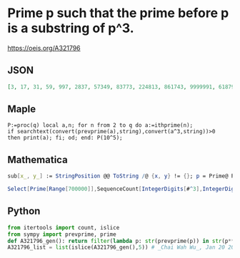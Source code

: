 # Prime p such that the prime before p is a substring of p^3\.
https://oeis.org/A321796
## JSON
```JSON
[3, 17, 31, 59, 997, 2837, 57349, 83773, 224813, 861743, 9999991, 61879669, 95895673, 763137931, 1463016067, 1608398527, 6909512173, 38095693807, 94041857089, 4913845865567]
```
## Maple
```Maple
P:=proc(q) local a,n; for n from 2 to q do a:=ithprime(n);
if searchtext(convert(prevprime(a),string),convert(a^3,string))>0
then print(a); fi; od; end: P(10^5);
```
## Mathematica
```Mathematica
sub[x_, y_] := StringPosition @@ ToString /@ {x, y} != {}; p = Prime@ Range@ 100000; p[[Select[Range[2, 100000], sub[p[[#]]^3, p[[# - 1]]] &]]] (* _Giovanni Resta_, Nov 20 2018 *)
```
```Mathematica
Select[Prime[Range[700000]],SequenceCount[IntegerDigits[#^3],IntegerDigits[ NextPrime[ #,-1]]]>0&] (* The program generates the first 11 terms of the sequence; to generate all terms, increase the Range constant to 174344399360 but the program will take an extremely long time to run. *) (* _Harvey P. Dale_, Mar 27 2020 *)
```
## Python
```Python
from itertools import count, islice
from sympy import prevprime, prime
def A321796_gen(): return filter(lambda p: str(prevprime(p)) in str(p**3), (prime(n) for n in count(2)))
A321796_list = list(islice(A321796_gen(),5)) # _Chai Wah Wu_, Jan 20 2022
```

